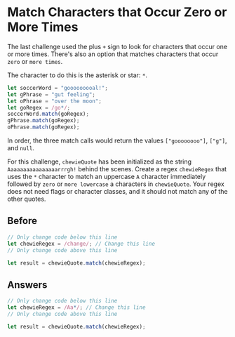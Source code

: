 # Match Characters that Occur Zero or More Times
The last challenge used the plus `+` sign to look for characters that occur one or more times. 
There's also an option that matches characters that occur `zero` or `more times`.

The character to do this is the asterisk or star: `*`.
```javascript
let soccerWord = "gooooooooal!";
let gPhrase = "gut feeling";
let oPhrase = "over the moon";
let goRegex = /go*/;
soccerWord.match(goRegex);
gPhrase.match(goRegex);
oPhrase.match(goRegex);
```
In order, the three match calls would return the values `["goooooooo"]`, `["g"]`, and `null`.

For this challenge, `chewieQuote` has been initialized as the string `Aaaaaaaaaaaaaaaarrrgh!` behind the scenes. 
Create a regex `chewieRegex` that uses the `*` character to match an uppercase `A` character immediately followed by `zero` or `more lowercase` a characters in `chewieQuote`. 
Your regex does not need flags or character classes, and it should not match any of the other quotes.

## Before
```javascript
// Only change code below this line
let chewieRegex = /change/; // Change this line
// Only change code above this line

let result = chewieQuote.match(chewieRegex);
```
## Answers
```javascript
// Only change code below this line
let chewieRegex = /Aa*/; // Change this line
// Only change code above this line

let result = chewieQuote.match(chewieRegex);
```

